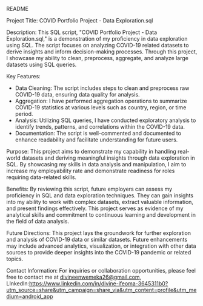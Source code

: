 README

Project Title: COVID Portfolio Project - Data Exploration.sql

Description:
This SQL script, "COVID Portfolio Project - Data Exploration.sql," is a demonstration of my proficiency in data exploration using SQL. The script focuses on analyzing COVID-19 related datasets to derive insights and inform decision-making processes. Through this project, I showcase my ability to clean, preprocess, aggregate, and analyze large datasets using SQL queries.

Key Features:
- Data Cleaning: The script includes steps to clean and preprocess raw COVID-19 data, ensuring data quality for analysis.
- Aggregation: I have performed aggregation operations to summarize COVID-19 statistics at various levels such as country, region, or time period.
- Analysis: Utilizing SQL queries, I have conducted exploratory analysis to identify trends, patterns, and correlations within the COVID-19 data.
- Documentation: The script is well-commented and documented to enhance readability and facilitate understanding for future users.

Purpose:
This project aims to demonstrate my capability in handling real-world datasets and deriving meaningful insights through data exploration in SQL. By showcasing my skills in data analysis and manipulation, I aim to increase my employability rate and demonstrate readiness for roles requiring data-related skills.

Benefits:
By reviewing this script, future employers can assess my proficiency in SQL and data exploration techniques. They can gain insights into my ability to work with complex datasets, extract valuable information, and present findings effectively. This project serves as evidence of my analytical skills and commitment to continuous learning and development in the field of data analysis.

Future Directions:
This project lays the groundwork for further exploration and analysis of COVID-19 data or similar datasets. Future enhancements may include advanced analytics, visualization, or integration with other data sources to provide deeper insights into the COVID-19 pandemic or related topics.

Contact Information:
For inquiries or collaboration opportunities, please feel free to contact me at divineenwemeka26@gmail.com, LInkedIn:https://www.linkedin.com/in/divine-ifeoma-3645311b0?utm_source=share&utm_campaign=share_via&utm_content=profile&utm_medium=android_app
